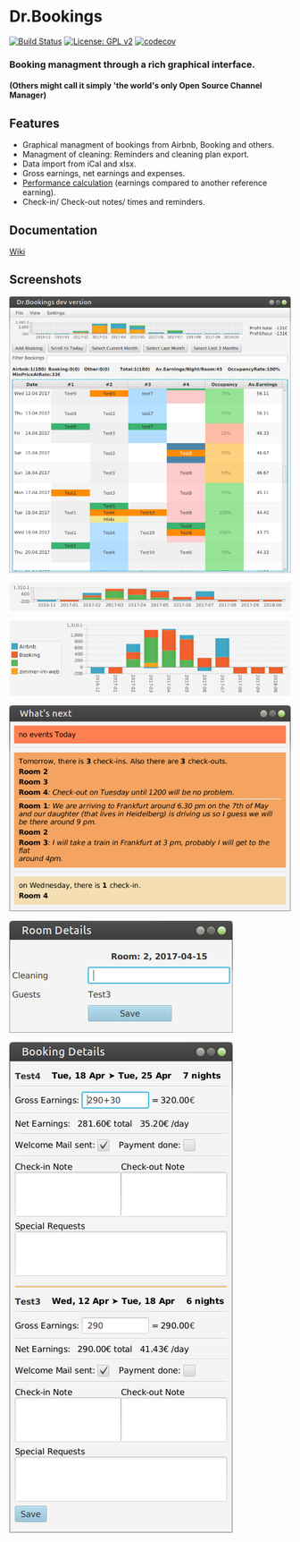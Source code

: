 # Dr.Bookings

[![Build Status](https://travis-ci.org/DrBookings/drbookings.svg?branch=master)](https://travis-ci.org/DrBookings/drbookings)
[![License: GPL v2](https://img.shields.io/badge/License-GPL%20v2-blue.svg)](https://github.com/DrBookings/drbookings/blob/master/LICENCE.txt)
[![codecov](https://codecov.io/gh/DrBookings/drbookings/branch/master/graph/badge.svg)](https://codecov.io/gh/DrBookings/drbookings)

### Booking managment through a rich graphical interface.
#### (Others might call it simply 'the world's only Open Source Channel Manager)

## Features

+ Graphical managment of bookings from Airbnb, Booking and others.
+ Managment of cleaning: Reminders and cleaning plan export.
+ Data import from iCal and xlsx.
+ Gross earnings, net earnings and expenses.
+ [Performance calculation](https://github.com/DrBookings/drbookings/wiki/Profit-Calculation) (earnings compared to another reference earning).
+ Check-in/ Check-out notes/ times and reminders.

## Documentation

[Wiki](https://github.com/DrBookings/drbookings/wiki)

## Screenshots

![main view](pics/main-view-01.png)

![performance overview](pics/performance-view-01.png)

![performance overview](pics/performance-view-02.png)

![alt text](pics/upcoming-events.png)

![alt text](pics/room-details.png)

![alt text](pics/booking-details.png)


